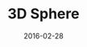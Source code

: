 ---
title: 3D Sphere
description: A Visual Design 3D pink sphere.
client:
skills:
  - Visual Design
date: 2016-02-28
finished: true
nft: true
permalink: false
thumbnail: src/static/work/3d-sphere.jpg
---